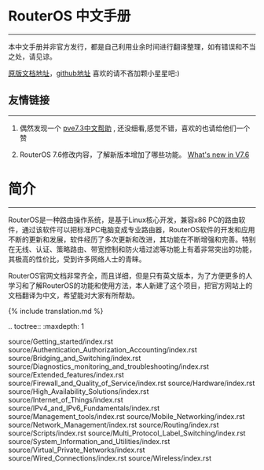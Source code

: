 <!--
 * @Author: be-engineer 41234995@qq.com
 * @Date: 2023-10-24 09:32:45
 * @LastEditors: be-engineer 41234995@qq.com
 * @LastEditTime: 2023-10-25 17:19:46
 * @FilePath: \be-engineer.github.io\index.md
 * @Description: 这是默认设置,请设置`customMade`, 打开koroFileHeader查看配置 进行设置: https://github.com/OBKoro1/koro1FileHeader/wiki/%E9%85%8D%E7%BD%AE
-->

# RouterOS 中文手册

-----------------

本中文手册并非官方发行，都是自己利用业余时间进行翻译整理，如有错误和不当之处，请见谅。

[原版文档地址](https://help.mikrotik.com/docs/display/ROS/RouterOS)，[github地址](https://github.com/be-engineer/MikroTik-doc-cn)  喜欢的请不吝加颗小星星吧:)

## 友情链接

-----------------

1. 偶然发现一个 [pve7.3中文帮助](https://pve-doc-cn.readthedocs.io/zh_CN/latest/) , 还没细看,感觉不错，喜欢的也请给他们一个赞

2. RouterOS 7.6修改内容，了解新版本增加了哪些功能。 [What's new in V7.6](https://mikrotik.com/download/changelogs/stable-release-tree)

# 简介

-----------------

RouterOS是一种路由操作系统，是基于Linux核心开发，兼容x86 PC的路由软件，通过该软件可以把标准PC电脑变成专业路由器，RouterOS软件的开发和应用不断的更新和发展，软件经历了多次更新和改进，其功能在不断增强和完善。特别在无线、认证、策略路由、带宽控制和防火墙过滤等功能上有着非常突出的功能，其极高的性价比，受到许多网络人士的青睐。

RouterOS官网文档非常齐全，而且详细，但是只有英文版本，为了方便更多的人学习和了解RouterOS的功能和使用方法，本人新建了这个项目，把官方网站上的文档翻译为中文，希望能对大家有所帮助。

<!-- .. mdinclude:: translation.md 
[](translation.md ':include') -->
{% include translation.md %}

.. toctree::
   :maxdepth: 1

   source/Getting_started/index.rst
   source/Authentication_Authorization_Accounting/index.rst
   source/Bridging_and_Switching/index.rst
   source/Diagnostics_monitoring_and_troubleshooting/index.rst
   source/Extended_features/index.rst
   source/Firewall_and_Quality_of_Service/index.rst
   source/Hardware/index.rst
   source/High_Availability_Solutions/index.rst
   source/Internet_of_Things/index.rst
   source/IPv4_and_IPv6_Fundamentals/index.rst
   source/Management_tools/index.rst
   source/Mobile_Networking/index.rst
   source/Network_Management/index.rst
   source/Routing/index.rst
   source/Scripts/index.rst
   source/Multi_Protocol_Label_Switching/index.rst
   source/System_Information_and_Utilities/index.rst
   source/Virtual_Private_Networks/index.rst
   source/Wired_Connections/index.rst
   source/Wireless/index.rst
